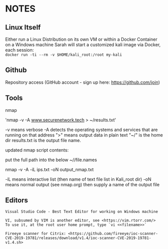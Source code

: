 # NOTES

## Linux Itself

Either run a Linux Distribution on its own VM or within a Docker Container on a Windows machine
Sarah will start a customized kali image via Docker, each session:  
    `docker run -ti --rm -v $HOME/kali_root:/root my-kali`
    
## Github

Repository access (GitHub account - sign up here: <https://github.com/join>)

## Tools

nmap

'nmap -v -A www.securenetwork.tech > ~/results.txt'

-v means verbose
-A detects the operating systems and services that are running on that address
">" means output data in plain text
"~/" is the home dir
results.txt is the output file name.

updated nmap script contents:

put the full path into the below ~/<path>/file.names 

nmap -v -A -iL ips.txt -oN output_nmap.txt

-iL means interactive list (then name of text file list in Kali_root dir)
-oN means normal output (see nmap.org) then supply a name of the output file

## Editors

    Visual Studio Code - Best Text Editor for working on Windows machine
    
    VI, subsumed by VIM is another editor, see <https://vim.rtorr.com/>
    To use it, at the root user home prompt, type `vi <<filename>>`

    Fireeye scanner for Citrix: <https://github.com/fireeye/ioc-scanner-CVE-2019-19781/releases/download/v1.4/ioc-scanner-CVE-2019-19781-v1.4.sh>
